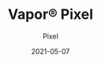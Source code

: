 ---
title: "Vapor® Pixel"
image_primary: "img/Arktura-Vapor-Pixel-Elmer-Knopf-Learning-Center-Flint-MI_LG_1-scaled.jpg"
image_secondary: "img/Arktura-Vapor-Pixel-Ceiling-Feature-Image-v2-1600x1600.png"
description: "Pixel%20powder-coated%20aluminum%20torsion%20spring%20panels%20bring%20the%20essence%20of%20coding%20into%20your%20design%20with%20lines%20of%20multi-sized%20circles%20staggered%20along%20each%20panel.%20So%20when%20paired%20with%20our%20integrated%20lighting%20backer%2C%20you%20get%20more%20illumination.%20Or%20pair%20with%20our%20Soft%20Sound%AE%20Backer%20if%20you%20are%20looking%20for%20more%20acoustic%20benefits."
designer: "Arktura"
tags: 
  - "Acoustic"
  - "Ceiling Panels"
  - "Wall Panels"
  - "Lighting"
subtitle: "Pixel"
href: "https://arktura.com/product/vapor-pixel/"
category: "Acoustic"
manufacturer: "Arktura"
slug: "/manufacturers/arktura/acoustic/arktura-vapor-pixel"
date: "2021-05-07"
---
